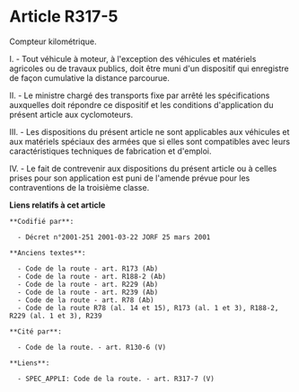 # Article R317-5

Compteur kilométrique.

I. - Tout véhicule à moteur, à l'exception des véhicules et matériels agricoles ou de travaux publics, doit être muni d'un
dispositif qui enregistre de façon cumulative la distance parcourue.

II. - Le ministre chargé des transports fixe par arrêté les spécifications auxquelles doit répondre ce dispositif et les
conditions d'application du présent article aux cyclomoteurs.

III. - Les dispositions du présent article ne sont applicables aux véhicules et aux matériels spéciaux des armées que si
elles sont compatibles avec leurs caractéristiques techniques de fabrication et d'emploi.

IV. - Le fait de contrevenir aux dispositions du présent article ou à celles prises pour son application est puni de l'amende
prévue pour les contraventions de la troisième classe.

**Liens relatifs à cet article**

	**Codifié par**:

	  - Décret n°2001-251 2001-03-22 JORF 25 mars 2001

	**Anciens textes**:

	  - Code de la route - art. R173 (Ab)
	  - Code de la route - art. R188-2 (Ab)
	  - Code de la route - art. R229 (Ab)
	  - Code de la route - art. R239 (Ab)
	  - Code de la route - art. R78 (Ab)
	  - Code de la route R78 (al. 14 et 15), R173 (al. 1 et 3), R188-2, R229 (al. 1 et 3), R239

	**Cité par**:

	  - Code de la route. - art. R130-6 (V)

	**Liens**:

	  - SPEC_APPLI: Code de la route. - art. R317-7 (V)
